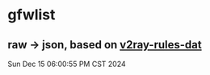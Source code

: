 # gfwlist
## raw -> json, based on [v2ray-rules-dat](https://github.com/Loyalsoldier/v2ray-rules-dat)
Sun Dec 15 06:00:55 PM CST 2024

